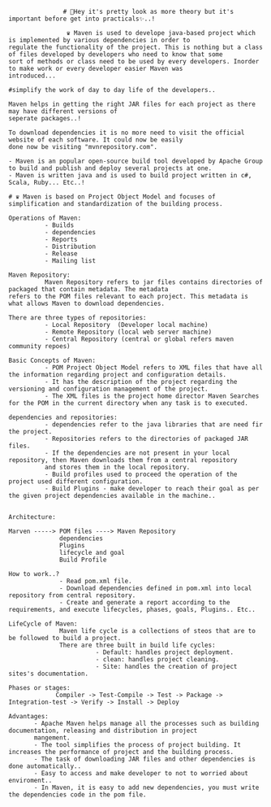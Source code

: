                    
                   # 🤔Hey it's pretty look as more theory but it's important before get into practicals✨..!
                   
                    ♛ Maven is used to develope java-based project which is implemented by various dependencies in order to
    regulate the functionality of the project. This is nothing but a class of files developed by developers who need to know that some 
    sort of methods or class need to be used by every developers. Inorder to make work or every developer easier Maven was
    introduced...

    #simplify the work of day to day life of the developers..

    Maven helps in getting the right JAR files for each project as there may have different versions of 
    seperate packages..!

    To download dependencies it is no more need to visit the official website of each software. It could now be easily
    done now be visiting "mvnrepository.com".

    - Maven is an popular open-source build tool developed by Apache Group to build and publish and deploy several projects at one.
    - Maven is written java and is used to build project written in c#, Scala, Ruby... Etc..!

    # ♛ Maven is based on Project Object Model and focuses of simplification and standardization of the building process.

    Operations of Maven:
              - Builds
              - dependencies
              - Reports
              - Distribution
              - Release
              - Mailing list

    Maven Repository:
              Maven Repository refers to jar files contains directories of packaged that contain metadata. The metadata 
    refers to the POM files relevant to each project. This metadata is what allows Maven to download dependencies.

    There are three types of repositories:
              - Local Repository  (Developer local machine)
              - Remote Repository (local web server machine)
              - Central Repository (central or global refers maven community repoes)

    Basic Concepts of Maven:
              - POM Project Object Model refers to XML files that have all the information regarding project and configuration details.
              - It has the description of the project regarding the versioning and configuration management of the project.
              - The XML files is the project home director Maven Searches for the POM in the current directory when any task is to executed.
    
    dependencies and repositories:
              - dependencies refer to the java libraries that are need fir the project. 
              - Repositories refers to the directories of packaged JAR files.
              - If the dependencies are not present in your local repository, then Maven downloads them from a central repository
              and stores them in the local repository.
              - Build profiles used to proceed the operation of the project used different configuration.
              - Build Plugins - make developer to reach their goal as per the given project dependencies available in the machine..


    Architecture:

    Marven -----> POM files ----> Maven Repository
                  dependencies
                  Plugins
                  lifecycle and goal
                  Build Profile 

    How to work..?
                  - Read pom.xml file.
                  - Download dependencies defined in pom.xml into local repository from central repository.
                  - Create and generate a report according to the requirements, and execute lifecycles, phases, goals, Plugins.. Etc..

    LifeCycle of Maven:
                  Maven life cycle is a collections of steos that are to be followed to build a project.
                  There are three built in build life cycles:
                            - Default: handles project deployment.
                            - clean: handles project cleaning.
                            - Site: handles the creation of project sites's documentation.

    Phases or stages:
                 Compiler -> Test-Compile -> Test -> Package -> Integration-test -> Verify -> Install -> Deploy

    Advantages:
           - Apache Maven helps manage all the processes such as building documentation, releasing and distribution in project 
           mangement.
           - The tool simplifies the process of project building. It increases the performance of project and the building process.
           - The task of downloading JAR files and other dependencies is done automatically..
           - Easy to access and make developer to not to worried about enviroment..
           - In Maven, it is easy to add new dependencies, you must write the dependencies code in the pom file.
